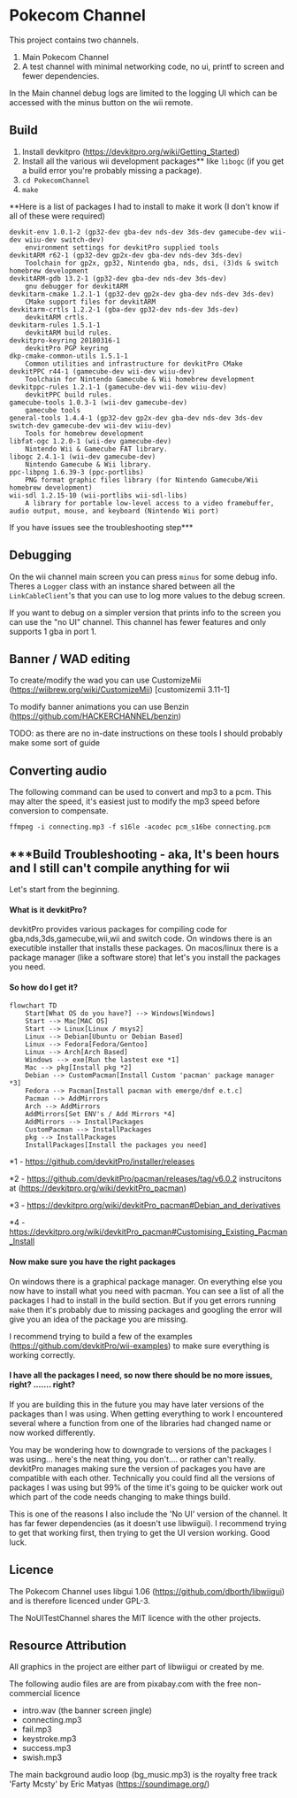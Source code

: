 # Pokecom Channel

This project contains two channels. 

1. Main Pokecom Channel
2. A test channel with minimal networking code, no ui, printf to screen and fewer dependencies. 

In the Main channel debug logs are limited to the logging UI which can be accessed with the minus button on the wii remote.

## Build

1. Install devkitpro (https://devkitpro.org/wiki/Getting_Started)
2. Install all the various wii development packages** like `libogc` (if you get a build error you're probably missing a package). 
3. `cd PokecomChannel`
4. `make`

**Here is a list of packages I had to install to make it work (I don't know if all of these were required)
```
devkit-env 1.0.1-2 (gp32-dev gba-dev nds-dev 3ds-dev gamecube-dev wii-dev wiiu-dev switch-dev)
    environment settings for devkitPro supplied tools
devkitARM r62-1 (gp32-dev gp2x-dev gba-dev nds-dev 3ds-dev)
    Toolchain for gp2x, gp32, Nintendo gba, nds, dsi, (3)ds & switch homebrew development
devkitARM-gdb 13.2-1 (gp32-dev gba-dev nds-dev 3ds-dev)
    gnu debugger for devkitARM
devkitarm-cmake 1.2.1-1 (gp32-dev gp2x-dev gba-dev nds-dev 3ds-dev)
    CMake support files for devkitARM
devkitarm-crtls 1.2.2-1 (gba-dev gp32-dev nds-dev 3ds-dev)
    devkitARM crtls.
devkitarm-rules 1.5.1-1
    devkitARM build rules.
devkitpro-keyring 20180316-1
    devkitPro PGP keyring
dkp-cmake-common-utils 1.5.1-1
    Common utilities and infrastructure for devkitPro CMake
devkitPPC r44-1 (gamecube-dev wii-dev wiiu-dev)
    Toolchain for Nintendo Gamecube & Wii homebrew development
devkitppc-rules 1.2.1-1 (gamecube-dev wii-dev wiiu-dev)
    devkitPPC build rules.
gamecube-tools 1.0.3-1 (wii-dev gamecube-dev)
    gamecube tools
general-tools 1.4.4-1 (gp32-dev gp2x-dev gba-dev nds-dev 3ds-dev switch-dev gamecube-dev wii-dev wiiu-dev)
    Tools for homebrew development
libfat-ogc 1.2.0-1 (wii-dev gamecube-dev)
    Nintendo Wii & Gamecube FAT library.
libogc 2.4.1-1 (wii-dev gamecube-dev)
    Nintendo Gamecube & Wii library.
ppc-libpng 1.6.39-3 (ppc-portlibs)
    PNG format graphic files library (for Nintendo Gamecube/Wii homebrew development)
wii-sdl 1.2.15-10 (wii-portlibs wii-sdl-libs)
    A library for portable low-level access to a video framebuffer, audio output, mouse, and keyboard (Nintendo Wii port)
```

If you have issues see the troubleshooting step***

## Debugging

On the wii channel main screen you can press `minus` for some debug info. Theres a `Logger` class with an instance shared between all the `LinkCableClient`'s that you can use to log more values to the debug screen. 

If you want to debug on a simpler version that prints info to the screen you can use the "no UI" channel. This channel has fewer features and only supports 1 gba in port 1. 

##  Banner / WAD editing

To create/modify the wad you can use CustomizeMii (https://wiibrew.org/wiki/CustomizeMii) [customizemii 3.11-1]

To modify banner animations you can use Benzin (https://github.com/HACKERCHANNEL/benzin)

TODO: as there are no in-date instructions on these tools I should probably make some sort of guide

## Converting audio

The following command can be used to convert and mp3 to a pcm. 
This may alter the speed, it's easiest just to modify the mp3 speed before conversion to compensate. 


`ffmpeg -i connecting.mp3 -f s16le -acodec pcm_s16be connecting.pcm`

## ***Build Troubleshooting - aka,  It's been hours and I still can't compile anything for wii

Let's start from the beginning. 

#### What is it devkitPro?

devkitPro provides various packages for compiling code for gba,nds,3ds,gamecube,wii,wii and switch code. On windows there is an executible installer that installs these packages. On macos/linux there is a package manager (like a software store) that let's you install the packages you need.

#### So how do I get it?

```mermaid
flowchart TD
    Start[What OS do you have?] --> Windows[Windows]
    Start --> Mac[MAC OS]
    Start --> Linux[Linux / msys2]
    Linux --> Debian[Ubuntu or Debian Based]
    Linux --> Fedora[Fedora/Gentoo]
    Linux --> Arch[Arch Based]
    Windows --> exe[Run the lastest exe *1]
    Mac --> pkg[Install pkg *2]
    Debian --> CustomPacman[Install Custom 'pacman' package manager *3]
    Fedora --> Pacman[Install pacman with emerge/dnf e.t.c]
    Pacman --> AddMirrors
    Arch --> AddMirrors
    AddMirrors[Set ENV's / Add Mirrors *4]
    AddMirrors --> InstallPackages 
    CustomPacman --> InstallPackages
    pkg --> InstallPackages
    InstallPackages[Install the packages you need]
```

*1 - https://github.com/devkitPro/installer/releases

*2 - https://github.com/devkitPro/pacman/releases/tag/v6.0.2 instrucitons at (https://devkitpro.org/wiki/devkitPro_pacman)

*3 - https://devkitpro.org/wiki/devkitPro_pacman#Debian_and_derivatives

*4 - https://devkitpro.org/wiki/devkitPro_pacman#Customising_Existing_Pacman_Install

#### Now make sure you have the right packages

On windows there is a graphical package manager. On everything else you now have to install what you need with pacman. You can see a list of all the packages I had to install in the build section. But if you get errors running `make` then it's probably due to missing packages and googling the error will give you an idea of the package you are missing.

I recommend trying to build a few of the examples (https://github.com/devkitPro/wii-examples) to make sure everything is working correctly. 

#### I have all the packages I need, so now there should be no more issues, right? ....... right?

If you are building this in the future you may have later versions of the packages than I was using. When getting everything to work I encountered several where a function from one of the libraries had changed name or now worked differently. 

You may be wondering how to downgrade to versions of the packages I was using... here's the neat thing, you don't.... or rather can't really. devkitPro manages making sure the version of packages you have are compatible with each other. Technically you could find all the versions of packages I was using but 99% of the time it's going to be quicker work out which part of the code needs changing to make things build. 

This is one of the reasons I also include the 'No UI' version of the channel. It has far fewer dependencies (as it doesn't use libwiigui). I recommend trying to get that working first, then trying to get the UI version working. Good luck. 

## Licence 

The Pokecom Channel uses libgui 1.06 (https://github.com/dborth/libwiigui) and is therefore licenced under GPL-3. 

The NoUITestChannel shares the MIT licence with the other projects.

## Resource Attribution

All graphics in the project are either part of libwiigui or created by me.

The following audio files are are from pixabay.com with the free non-commercial licence
- intro.wav (the banner screen jingle)
- connecting.mp3 
- fail.mp3
- keystroke.mp3
- success.mp3
- swish.mp3

The main background audio loop (bg_music.mp3) is the royalty free track 'Farty Mcsty' by Eric Matyas
(https://soundimage.org/)

